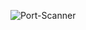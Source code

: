 ![Port-Scanner](https://github.com/Basile-Mbasha/Port-Scanner/assets/95984302/c8ce9de2-1042-4cee-a15f-1662af4ed413)
